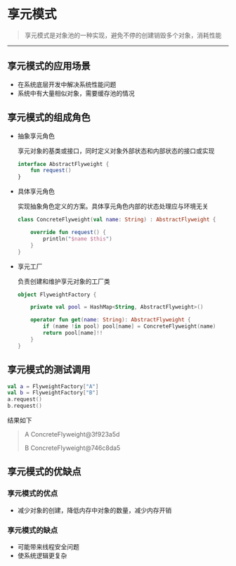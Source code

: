 # 享元模式

> 享元模式是对象池的一种实现，避免不停的创建销毁多个对象，消耗性能

***

## 享元模式的应用场景

+ 在系统底层开发中解决系统性能问题
+ 系统中有大量相似对象，需要缓存池的情况



## 享元模式的组成角色

+ 抽象享元角色

  享元对象的基类或接口，同时定义对象外部状态和内部状态的接口或实现

  ```kotlin
  interface AbstractFlyweight {
      fun request()
  }
  ```

+ 具体享元角色

  实现抽象角色定义的方案。具体享元角色内部的状态处理应与环境无关

  ```kotlin
  class ConcreteFlyweight(val name: String) : AbstractFlyweight {
  
      override fun request() {
          println("$name $this")
      }
  }
  ```

+ 享元工厂

  负责创建和维护享元对象的工厂类

  ```kotlin
  object FlyweightFactory {
  
      private val pool = HashMap<String, AbstractFlyweight>()
  
      operator fun get(name: String): AbstractFlyweight {
          if (name !in pool) pool[name] = ConcreteFlyweight(name)
          return pool[name]!!
      }
  }
  ```

  

## 享元模式的测试调用

```kotlin
val a = FlyweightFactory["A"]
val b = FlyweightFactory["B"]
a.request()
b.request()
```

结果如下

> A ConcreteFlyweight@3f923a5d
>
> B ConcreteFlyweight@746c8da5



## 享元模式的优缺点

### 享元模式的优点

+ 减少对象的创建，降低内存中对象的数量，减少内存开销

### 享元模式的缺点

+ 可能带来线程安全问题
+ 使系统逻辑更复杂